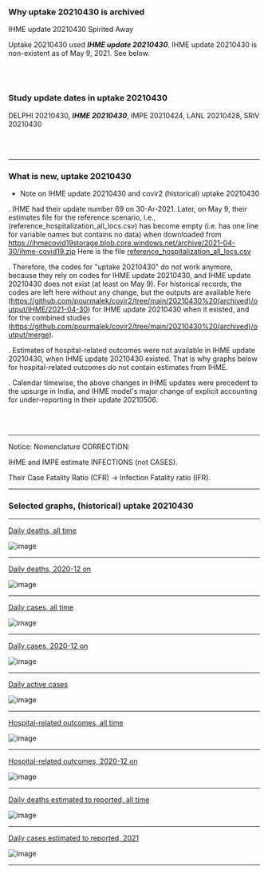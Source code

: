 
### Why uptake 20210430 is archived

IHME update 20210430 Spirited Away

Uptake 20210430 used **_IHME update 20210430_**. IHME update 20210430 is non-existent as of May 9, 2021. See below.

<br/><br/>

### Study update dates in uptake 20210430

DELPHI 20210430, **_IHME 20210430_**, IMPE 20210424, LANL 20210428, SRIV 20210430

<br/><br/>

****

### What is new, uptake 20210430
 

* Note on IHME update 20210430 and covir2 (historical) uptake 20210430

. IHME had their update number 69 on 30-Ar-2021. Later, on May 9, their estimates file for the reference scenario, i.e., (reference_hospitalization_all_locs.csv) has become empty (i.e. has one line for variable names but contains no data) when downloaded from https://ihmecovid19storage.blob.core.windows.net/archive/2021-04-30/ihme-covid19.zip Here is the file [reference_hospitalization_all_locs.csv](https://github.com/pourmalek/covir2/blob/main/20210430%20(archived)/reference_hospitalization_all_locs.csv)

. Therefore, the codes for "uptake 20210430" do not work anymore, because they rely on codes for IHME update 20210430, and IHME update 20210430 does not exist (at least on May 9). For historical records, the codes are left here without any change, but the outputs are available here (https://github.com/pourmalek/covir2/tree/main/20210430%20(archived)/output/IHME/2021-04-30) for IHME update 20210430 when it existed, and for the combined studies (https://github.com/pourmalek/covir2/tree/main/20210430%20(archived)/output/merge).  

. Estimates of hospital-related outcomes were not available in IHME update 20210430, when IHME update 20210430 existed. That is why graphs below for hospital-related outcomes do not contain estimates from IHME. 

. Calendar timewise, the above changes in IHME updates were precedent to the upsurge in India, and IHME model's major change of explicit accounting for under-reporting in their update 20210506.

<br/><br/>
  
****
  
Notice: Nomenclature CORRECTION:

IHME and IMPE estimate INFECTIONS (not CASES).

Their Case Fatality Ratio (CFR) -> Infection Fatality ratio (IFR).  
  
****  

### Selected graphs, (historical) uptake 20210430

****

[Daily deaths, all time](https://github.com/pourmalek/covir2/blob/main/20210430%20(archived)/output/merge/graph%2011a%20COVID-19%20daily%20deaths%2C%20Iran%2C%20reference%20scenarios.pdf)

![image](https://user-images.githubusercontent.com/30849720/117581811-97f54400-b0b3-11eb-9224-8d149b4a0271.png)

****

[Daily deaths, 2020-12 on](https://github.com/pourmalek/covir2/blob/main/20210430%20(archived)/output/merge/graph%2012a%20COVID-19%20daily%20deaths%2C%20Iran%2C%20reference%20scenarios%2C%202020-12-01%20on.pdf)

![image](https://user-images.githubusercontent.com/30849720/117581849-d428a480-b0b3-11eb-96c1-02aebdbfb377.png)

****

[Daily cases, all time](https://github.com/pourmalek/covir2/blob/main/20210430%20(archived)/output/merge/graph%2021a%20COVID-19%20daily%20cases%2C%20Iran%2C%20reference%20scenarios.pdf)

![image](https://user-images.githubusercontent.com/30849720/117581884-194cd680-b0b4-11eb-8876-ff97415c3c63.png)

****

[Daily cases, 2020-12 on](https://github.com/pourmalek/covir2/blob/main/20210430%20(archived)/output/merge/graph%2022a%20COVID-19%20daily%20cases%2C%20Iran%2C%20reference%20scenarios%2C%202020-12-01%20on.pdf)

![image](https://user-images.githubusercontent.com/30849720/117582134-5b2a4c80-b0b5-11eb-9718-be003a11df9c.png)

****

[Daily active cases](https://github.com/pourmalek/covir2/blob/main/20210430%20(archived)/output/merge/graph%2062.1%20COVID-19%20daily%20active%20cases%20wo%20GHAN%20Hijri.pdf)

![image](https://user-images.githubusercontent.com/30849720/117582160-857c0a00-b0b5-11eb-81e3-f7561f6a861d.png)

****

[Hospital-related outcomes, all time](https://github.com/pourmalek/covir2/blob/main/20210430%20(archived)/output/merge/graph%2071%20COVID-19%20hospital-related%20outcomes.pdf)

![image](https://user-images.githubusercontent.com/30849720/117582207-b8be9900-b0b5-11eb-9094-8af9f5a236ac.png)

****

[Hospital-related outcomes, 2020-12 on](https://github.com/pourmalek/covir2/blob/main/20210430%20(archived)/output/merge/graph%2073%20COVID-19%20hospital-related%20outcomes%2C%20wo%20extremes%2C%202020-12-01%20on.pdf)

![image](https://user-images.githubusercontent.com/30849720/117582337-6762d980-b0b6-11eb-8ede-7a35f036df98.png)

****

[Daily deaths estimated to reported, all time](https://github.com/pourmalek/covir2/blob/main/20210430%20(archived)/output/merge/graph%2091%20COVID-19%20daily%20deaths%20estimated%20to%20reported%2C%20Iran%2C%20reference%20scenarios.pdf)

![image](https://user-images.githubusercontent.com/30849720/117582380-97aa7800-b0b6-11eb-9f19-07b175e5583b.png)

****

[Daily cases estimated to reported, 2021](https://github.com/pourmalek/covir2/blob/main/20210430%20(archived)/output/merge/graph%2093%20COVID-19%20daily%20cases%20estimated%20to%20reported%2C%20Iran%2C%20reference%20scenarios%2C%202021-03-01%20on.pdf) 

![image](https://user-images.githubusercontent.com/30849720/117718316-c8f77680-b190-11eb-859f-45ab8429f12a.png)

****

